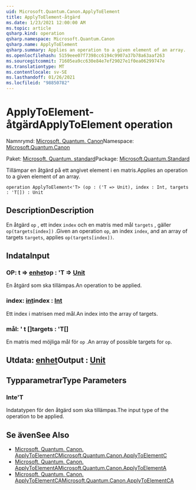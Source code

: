 ```yaml
---
uid: Microsoft.Quantum.Canon.ApplyToElement
title: ApplyToElement-åtgärd
ms.date: 1/23/2021 12:00:00 AM
ms.topic: article
qsharp.kind: operation
qsharp.namespace: Microsoft.Quantum.Canon
qsharp.name: ApplyToElement
qsharp.summary: Applies an operation to a given element of an array.
ms.openlocfilehash: 5159eee07f7398cc6194c9907a37b78a63aaf263
ms.sourcegitcommit: 71605ea9cc630e84e7ef29027e1f0ea06299747e
ms.translationtype: MT
ms.contentlocale: sv-SE
ms.lasthandoff: 01/26/2021
ms.locfileid: "98850782"
---
```

# <a name="applytoelement-operation"></a><span data-ttu-id="61353-102">ApplyToElement-åtgärd</span><span class="sxs-lookup"><span data-stu-id="61353-102">ApplyToElement operation</span></span>

<span data-ttu-id="61353-103">Namnrymd: [Microsoft. Quantum. Canon](xref:Microsoft.Quantum.Canon)</span><span class="sxs-lookup"><span data-stu-id="61353-103">Namespace: [Microsoft.Quantum.Canon](xref:Microsoft.Quantum.Canon)</span></span>

<span data-ttu-id="61353-104">Paket: [Microsoft. Quantum. standard](https://nuget.org/packages/Microsoft.Quantum.Standard)</span><span class="sxs-lookup"><span data-stu-id="61353-104">Package: [Microsoft.Quantum.Standard](https://nuget.org/packages/Microsoft.Quantum.Standard)</span></span>


<span data-ttu-id="61353-105">Tillämpar en åtgärd på ett angivet element i en matris.</span><span class="sxs-lookup"><span data-stu-id="61353-105">Applies an operation to a given element of an array.</span></span>

```qsharp
operation ApplyToElement<'T> (op : ('T => Unit), index : Int, targets : 'T[]) : Unit
```


## <a name="description"></a><span data-ttu-id="61353-106">Description</span><span class="sxs-lookup"><span data-stu-id="61353-106">Description</span></span>

<span data-ttu-id="61353-107">En åtgärd `op` , ett index `index` och en matris med mål `targets` , gäller `op(targets[index])` .</span><span class="sxs-lookup"><span data-stu-id="61353-107">Given an operation `op`, an index `index`, and an array of targets `targets`, applies `op(targets[index])`.</span></span>

## <a name="input"></a><span data-ttu-id="61353-108">Indata</span><span class="sxs-lookup"><span data-stu-id="61353-108">Input</span></span>

### <a name="op--t--unit"></a><span data-ttu-id="61353-109">OP: t => [enhet](xref:microsoft.quantum.lang-ref.unit)</span><span class="sxs-lookup"><span data-stu-id="61353-109">op : 'T => [Unit](xref:microsoft.quantum.lang-ref.unit)</span></span> 

<span data-ttu-id="61353-110">En åtgärd som ska tillämpas.</span><span class="sxs-lookup"><span data-stu-id="61353-110">An operation to be applied.</span></span>


### <a name="index--int"></a><span data-ttu-id="61353-111">index: [int](xref:microsoft.quantum.lang-ref.int)</span><span class="sxs-lookup"><span data-stu-id="61353-111">index : [Int](xref:microsoft.quantum.lang-ref.int)</span></span>

<span data-ttu-id="61353-112">Ett index i matrisen med mål.</span><span class="sxs-lookup"><span data-stu-id="61353-112">An index into the array of targets.</span></span>


### <a name="targets--t"></a><span data-ttu-id="61353-113">mål: ' t []</span><span class="sxs-lookup"><span data-stu-id="61353-113">targets : 'T[]</span></span>

<span data-ttu-id="61353-114">En matris med möjliga mål för `op` .</span><span class="sxs-lookup"><span data-stu-id="61353-114">An array of possible targets for `op`.</span></span>



## <a name="output--unit"></a><span data-ttu-id="61353-115">Utdata: [enhet](xref:microsoft.quantum.lang-ref.unit)</span><span class="sxs-lookup"><span data-stu-id="61353-115">Output : [Unit](xref:microsoft.quantum.lang-ref.unit)</span></span>



## <a name="type-parameters"></a><span data-ttu-id="61353-116">Typparametrar</span><span class="sxs-lookup"><span data-stu-id="61353-116">Type Parameters</span></span>

### <a name="t"></a><span data-ttu-id="61353-117">Inte</span><span class="sxs-lookup"><span data-stu-id="61353-117">'T</span></span>

<span data-ttu-id="61353-118">Indatatypen för den åtgärd som ska tillämpas.</span><span class="sxs-lookup"><span data-stu-id="61353-118">The input type of the operation to be applied.</span></span>

## <a name="see-also"></a><span data-ttu-id="61353-119">Se även</span><span class="sxs-lookup"><span data-stu-id="61353-119">See Also</span></span>

- [<span data-ttu-id="61353-120">Microsoft. Quantum. Canon. ApplyToElementC</span><span class="sxs-lookup"><span data-stu-id="61353-120">Microsoft.Quantum.Canon.ApplyToElementC</span></span>](xref:Microsoft.Quantum.Canon.ApplyToElementC)
- [<span data-ttu-id="61353-121">Microsoft. Quantum. Canon. ApplyToElementA</span><span class="sxs-lookup"><span data-stu-id="61353-121">Microsoft.Quantum.Canon.ApplyToElementA</span></span>](xref:Microsoft.Quantum.Canon.ApplyToElementA)
- [<span data-ttu-id="61353-122">Microsoft. Quantum. Canon. ApplyToElementCA</span><span class="sxs-lookup"><span data-stu-id="61353-122">Microsoft.Quantum.Canon.ApplyToElementCA</span></span>](xref:Microsoft.Quantum.Canon.ApplyToElementCA)